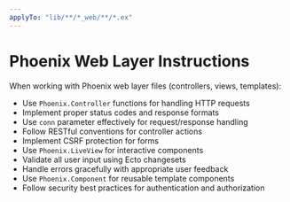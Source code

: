 ```yaml
---
applyTo: "lib/**/*_web/**/*.ex"
---
```


# Phoenix Web Layer Instructions

When working with Phoenix web layer files (controllers, views, templates):

- Use `Phoenix.Controller` functions for handling HTTP requests
- Implement proper status codes and response formats
- Use `conn` parameter effectively for request/response handling
- Follow RESTful conventions for controller actions
- Implement CSRF protection for forms
- Use `Phoenix.LiveView` for interactive components
- Validate all user input using Ecto changesets
- Handle errors gracefully with appropriate user feedback
- Use `Phoenix.Component` for reusable template components
- Follow security best practices for authentication and authorization
